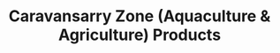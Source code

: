 ---
title: "Caravansarry Zone (Aquaculture & Agriculture) Products"
url: /toledo-city/caravansarry-zone-aquaculture-and-agriculture-products/
shop: farm
---